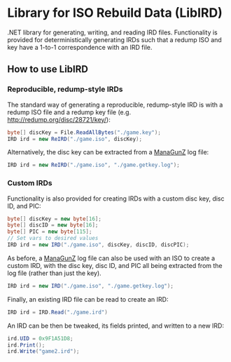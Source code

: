 # Library for ISO Rebuild Data (LibIRD)

.NET library for generating, writing, and reading IRD files. Functionality is provided for deterministically generating IRDs such that a redump ISO and key have a 1-to-1 correspondence with an IRD file.

## How to use LibIRD

### Reproducible, redump-style IRDs

The standard way of generating a reproducible, redump-style IRD is with a redump ISO file and a redump key file (e.g. http://redump.org/disc/28721/key/):
```cs
byte[] discKey = File.ReadAllBytes("./game.key");
IRD ird = new ReIRD("./game.iso", discKey);
```
Alternatively, the disc key can be extracted from a [ManaGunZ](https://github.com/Zarh/ManaGunZ/) log file:
```cs
IRD ird = new ReIRD("./game.iso", "./game.getkey.log");
```

### Custom IRDs

Functionality is also provided for creating IRDs with a custom disc key, disc ID, and PIC:
```cs
byte[] discKey = new byte[16];
byte[] discID = new byte[16];
byte[] PIC = new byte[115];
// Set vars to desired values
IRD ird = new IRD("./game.iso", discKey, discID, discPIC);
```
As before, a [ManaGunZ](https://github.com/Zarh/ManaGunZ/) log file can also be used with an ISO to create a custom IRD, with the disc key, disc ID, and PIC all being extracted from the log file (rather than just the key).
```cs
IRD ird = new IRD("./game.iso", "./game.getkey.log");
```
Finally, an existing IRD file can be read to create an IRD:
 ```cs
IRD ird = IRD.Read("./game.ird")
```

An IRD can be then be tweaked, its fields printed, and written to a new IRD:
```cs
ird.UID = 0x9F1A51D8;
ird.Print();
ird.Write("game2.ird");
```
